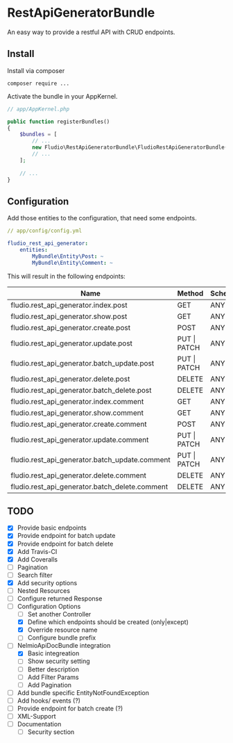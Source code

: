 # RestApiGeneratorBundle

An easy way to provide a restful API with CRUD endpoints.

## Install

Install via composer

```
composer require ...
```
Activate the bundle in your AppKernel.

``` php
// app/AppKernel.php

public function registerBundles()
{
    $bundles = [
        // ...
        new Fludio\RestApiGeneratorBundle\FludioRestApiGeneratorBundle(),
        // ...
    ];
    
    // ...
}
```

## Configuration

Add those entities to the configuration, that need some endpoints.


``` yaml
// app/config/config.yml

fludio_rest_api_generator:
    entities:
        MyBundle\Entity\Post: ~
        MyBundle\Entity\Comment: ~
```
This will result in the following endpoints:

| Name                                             | Method            | Scheme | Host | Path            |
|--------------------------------------------------|-------------------|--------|------|-----------------|
| fludio.rest_api_generator.index.post             | GET               | ANY    | ANY  | /posts          |
| fludio.rest_api_generator.show.post              | GET               | ANY    | ANY  | /posts/{id}     |
| fludio.rest_api_generator.create.post            | POST              | ANY    | ANY  | /posts          |
| fludio.rest_api_generator.update.post            | PUT &#124; PATCH  | ANY    | ANY  | /posts/{id}     |
| fludio.rest_api_generator.batch\_update.post     | PUT &#124; PATCH  | ANY    | ANY  | /posts          |
| fludio.rest_api_generator.delete.post            | DELETE            | ANY    | ANY  | /posts/{id}     |
| fludio.rest_api_generator.batch\_delete.post     | DELETE            | ANY    | ANY  | /posts          |
| fludio.rest_api_generator.index.comment          | GET               | ANY    | ANY  | /comments       |
| fludio.rest_api_generator.show.comment           | GET               | ANY    | ANY  | /comments/{id}  |
| fludio.rest_api_generator.create.comment         | POST              | ANY    | ANY  | /comments       |
| fludio.rest_api_generator.update.comment         | PUT &#124;  PATCH | ANY    | ANY  | /comments/{id}  |
| fludio.rest_api_generator.batch\_update.comment  | PUT &#124;  PATCH | ANY    | ANY  | /comments       |
| fludio.rest_api_generator.delete.comment         | DELETE            | ANY    | ANY  | /comments/{id}  |
| fludio.rest_api_generator.batch\_delete.comment  | DELETE            | ANY    | ANY  | /comments       |

## TODO

- [x] Provide basic endpoints
- [x] Provide endpoint for batch update
- [x] Provide endpoint for batch delete
- [x] Add Travis-CI
- [x] Add Coveralls
- [ ] Pagination
- [ ] Search filter
- [x] Add security options
- [ ] Nested Resources
- [ ] Configure returned Response
- [ ] Configuration Options
  - [ ] Set another Controller
  - [x] Define which endpoints should be created (only|except)
  - [x] Override resource name
  - [ ] Configure bundle prefix
- [ ] NelmioApiDocBundle integration
  - [x] Basic integreation
  - [ ] Show security setting
  - [ ] Better description
  - [ ] Add Filter Params
  - [ ] Add Pagination 
- [ ] Add bundle specific EntityNotFoundException
- [ ] Add hooks/ events (?)
- [ ] Provide endpoint for batch create (?)
- [ ] XML-Support
- [ ] Documentation
  - [ ] Security section
